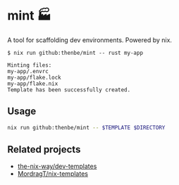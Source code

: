 # mint 🏭

A tool for scaffolding dev environments. Powered by nix.

```
$ nix run github:thenbe/mint -- rust my-app

Minting files:
my-app/.envrc
my-app/flake.lock
my-app/flake.nix
Template has been successfully created.
```

## Usage

```bash
nix run github:thenbe/mint -- $TEMPLATE $DIRECTORY
```

## Related projects

- [the-nix-way/dev-templates](https://github.com/the-nix-way/dev-templates/blob/main/node/flake.nix)
- [MordragT/nix-templates](https://github.com/MordragT/nix-templates)
